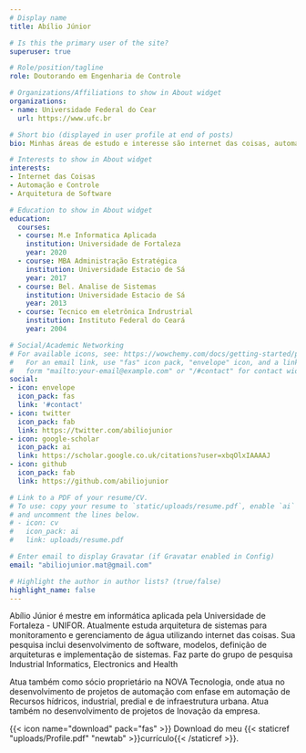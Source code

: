 ```yaml
---
# Display name
title: Abílio Júnior

# Is this the primary user of the site?
superuser: true

# Role/position/tagline
role: Doutorando em Engenharia de Controle

# Organizations/Affiliations to show in About widget
organizations:
- name: Universidade Federal do Cear
  url: https://www.ufc.br

# Short bio (displayed in user profile at end of posts)
bio: Minhas áreas de estudo e interesse são internet das coisas, automação e arquitetura de software.

# Interests to show in About widget
interests:
- Internet das Coisas
- Automação e Controle
- Arquitetura de Software

# Education to show in About widget
education:
  courses:
  - course: M.e Informatica Aplicada 
    institution: Universidade de Fortaleza
    year: 2020
  - course: MBA Administração Estratégica
    institution: Universidade Estacio de Sá
    year: 2017
  - course: Bel. Analise de Sistemas
    institution: Universidade Estacio de Sá
    year: 2013
  - course: Tecnico em eletrônica Indrustrial
    institution: Instituto Federal do Ceará
    year: 2004

# Social/Academic Networking
# For available icons, see: https://wowchemy.com/docs/getting-started/page-builder/#icons
#   For an email link, use "fas" icon pack, "envelope" icon, and a link in the
#   form "mailto:your-email@example.com" or "/#contact" for contact widget.
social:
- icon: envelope
  icon_pack: fas
  link: '#contact'
- icon: twitter
  icon_pack: fab
  link: https://twitter.com/abiliojunior
- icon: google-scholar
  icon_pack: ai
  link: https://scholar.google.co.uk/citations?user=xbqOlxIAAAAJ
- icon: github
  icon_pack: fab
  link: https://github.com/abiliojunior

# Link to a PDF of your resume/CV.
# To use: copy your resume to `static/uploads/resume.pdf`, enable `ai` icons in `params.toml`, 
# and uncomment the lines below.
# - icon: cv
#   icon_pack: ai
#   link: uploads/resume.pdf

# Enter email to display Gravatar (if Gravatar enabled in Config)
email: "abiliojunior.mat@gmail.com"

# Highlight the author in author lists? (true/false)
highlight_name: false
---
```


Abílio Júnior é mestre em informática aplicada pela Universidade de Fortaleza - UNIFOR. Atualmente estuda arquitetura de sistemas para monitoramento e gerenciamento de água utilizando internet das coisas. 
Sua pesquisa inclui desenvolvimento de software, modelos, definição de arquiteturas e implementação de sistemas.
Faz parte do grupo de pesquisa Industrial Informatics, Electronics and Health

Atua também como sócio proprietário na NOVA Tecnologia, onde atua no desenvolvimento de projetos de automação com enfase em automação de Recursos hídricos, industrial, predial e de infraestrutura urbana. Atua também no desenvolvimento de projetos de Inovação da empresa.


{{< icon name="download" pack="fas" >}} Download do meu {{< staticref "uploads/Profile.pdf" "newtab" >}}currículo{{< /staticref >}}.
